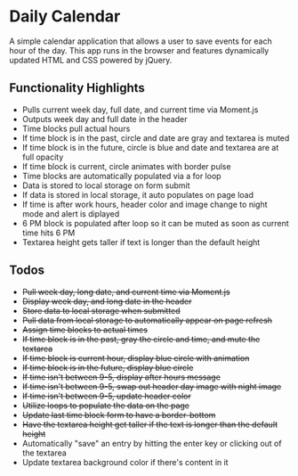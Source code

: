 # Daily Calendar
A simple calendar application that allows a user to save events for each hour of the day. This app runs in the browser and features dynamically updated HTML and CSS powered by jQuery.

## Functionality Highlights
* Pulls current week day, full date, and current time via Moment.js
* Outputs week day and full date in the header
* Time blocks pull actual hours
* If time block is in the past, circle and date are gray and textarea is muted
* If time block is in the future, circle is blue and date and textarea are at full opacity
* If time block is current, circle animates with border pulse
* Time blocks are automatically populated via a for loop
* Data is stored to local storage on form submit
* If data is stored in local storage, it auto populates on page load
* If time is after work hours, header color and image change to night mode and alert is diplayed
* 6 PM block is populated after loop so it can be muted as soon as current time hits 6 PM
* Textarea height gets taller if text is longer than the default height

## Todos
* ~~Pull week day, long date, and current time via Moment.js~~
* ~~Display week day, and long date in the header~~
* ~~Store data to local storage when submitted~~
* ~~Pull data from local storage to automatically appear on page refresh~~
* ~~Assign time blocks to actual times~~
* ~~If time block is in the past, gray the circle and time, and mute the textarea~~
* ~~If time block is current hour, display blue circle with animation~~
* ~~If time block is in the future, display blue circle~~
* ~~If time isn't between 9-5, display after hours message~~
* ~~If time isn't between 9-5, swap out header day image with night image~~
* ~~If time isn't between 9-5, update header color~~
* ~~Utilize loops to populate the data on the page~~
* ~~Update last time block form to have a border-bottom~~
* ~~Have the textarea height get taller if the text is longer than the default height~~
* Automatically "save" an entry by hitting the enter key or clicking out of the textarea
* Update textarea background color if there's content in it
